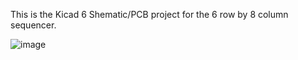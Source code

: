This is the Kicad 6 Shematic/PCB project for the 6 row by 8 column sequencer.

![image](https://user-images.githubusercontent.com/76691043/202165200-e6c9d137-3e2c-4ea6-92ce-d57a7f96333e.png)
